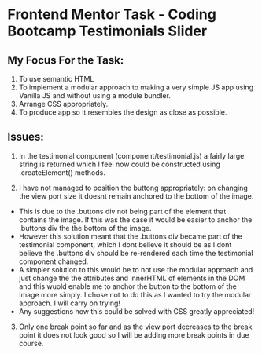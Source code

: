 # Frontend Mentor Task - Coding Bootcamp Testimonials Slider

## My Focus For the Task:

1) To use semantic HTML
2) To implement a modular approach to making a very simple JS app using Vanilla JS and without using a module bundler.
3) Arrange CSS appropriately.
4) To produce app so it resembles the design as close as possible.


## Issues:

1) In the testimonial component (component/testimonial.js) a fairly large string is returned which I feel now could be constructed using .createElement() methods. 

2) I have not managed to position the buttong appropriately: on changing the view port size it doesnt remain anchored to the bottom of the image.
  * This is due to the .buttons div not being part of the element that contains the image. If this was the case it would be easier to anchor the .buttons div the the bottom of the image.
  * However this solution meant that the .buttons div became part of the testimonial component, which I dont believe it should be as I dont believe the .buttons div should be re-rendered each time the testimonial component changed.
  * A simpler solution to this would be to not use the modular approach and just change the the attributes and innerHTML of elements in the DOM and this wuold enable me to anchor the button to the bottom of the image more simply. I chose not to do this as I wanted to try the modular approach. I will carry on trying! 
  * Any suggestions how this could be solved with CSS greatly appreciated! 

3) Only one break point so far and as the view port decreases to the break point it does not look good so I will be adding more break points in due course.